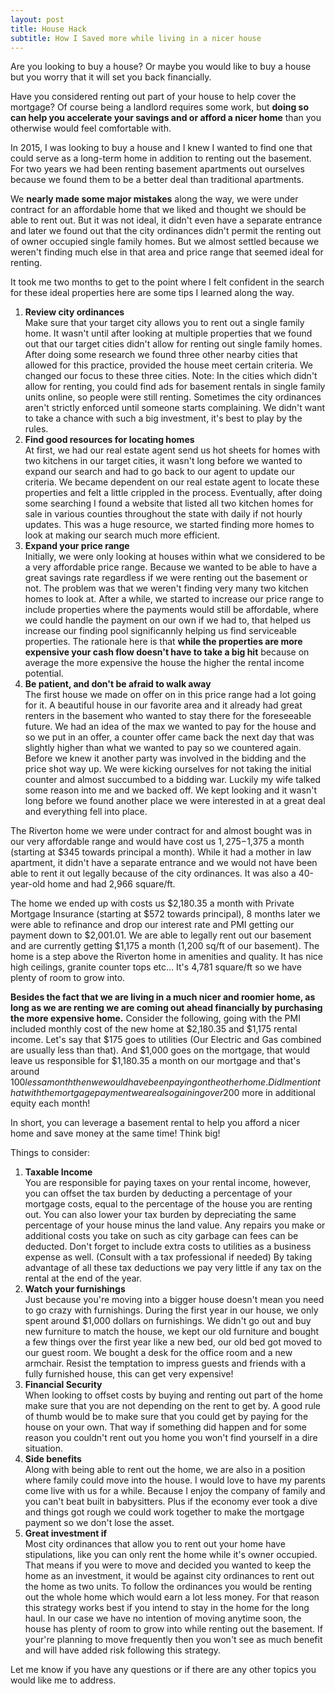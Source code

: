 ```yaml
---
layout: post
title: House Hack
subtitle: How I Saved more while living in a nicer house
---
```


Are you looking to buy a house?  Or maybe you would like to buy a house but you worry that it will set you back financially.

Have you considered renting out part of your house to help cover the mortgage?  Of course being a landlord requires some work, but **doing so can help you accelerate your savings and or afford a nicer home** than you otherwise would feel comfortable with.

In 2015, I was looking to buy a house and I knew I wanted to find one that could serve as a long-term home in addition to renting out the basement.  For two years we had been renting basement apartments out ourselves because we found them to be a better deal than traditional apartments.

We **nearly made some major mistakes** along the way, we were under contract for an affordable home that we liked and thought we should be able to rent out.  But it was not ideal, it didn't even have a separate entrance and later we found out that the city ordinances didn't permit the renting out of owner occupied single family homes.  But we almost settled because we weren't finding much else in that area and price range that seemed ideal for renting.

It took me two months to get to the point where I felt confident in the search for these ideal properties here are some tips I learned along the way.

1.  **Review city ordinances**  
Make sure that your target city allows you to rent out a single family home.  It wasn't until after looking at multiple properties that we found out that our target cities didn't allow for renting out single family homes.  After doing some research we found three other nearby cities that allowed for this practice, provided the house meet certain criteria.  We changed our focus to these three cities.  Note: In the cities which didn't allow for renting, you could find ads for basement rentals in single family units online, so people were still renting.  Sometimes the city ordinances aren't strictly enforced until someone starts complaining.  We didn't want to take a chance with such a big investment, it's best to play by the rules.
2.  **Find good resources for locating homes**  
At first, we had our real estate agent send us hot sheets for homes with two kitchens in our target cities, it wasn't long before we wanted to expand our search and had to go back to our agent to update our criteria.  We became dependent on our real estate agent to locate these properties and felt a little crippled in the process.  Eventually, after doing some searching I found a website that listed all two kitchen homes for sale in various counties throughout the state with daily if not hourly updates.  This was a huge resource, we started finding more homes to look at making our search much more efficient.
3.  **Expand your price range**  
Initially, we were only looking at houses within what we considered to be a very affordable price range.  Because we wanted to be able to have a great savings rate regardless if we were renting out the basement or not.  The problem was that we weren't finding very many two kitchen homes to look at.  After a while, we started to increase our price range to include properties where the payments would still be affordable, where we could handle the payment on our own if we had to, that helped us increase our finding pool significannly helping us find serviceable properties.  The rationale here is that **while the properties are more expensive your cash flow doesn't have to take a big hit** because on average the more expensive the house the higher the rental income potential.
4.  **Be patient, and don't be afraid to walk away**  
The first house we made on offer on in this price range had a lot going for it.  A beautiful house in our favorite area and it already had great renters in the basement who wanted to stay there for the foreseeable future.  We had an idea of the max we wanted to pay for the house and so we put in an offer, a counter offer came back the next day that was slightly higher than what we wanted to pay so we countered again.  Before we knew it another party was involved in the bidding and the price shot way up.  We were kicking ourselves for not taking the initial counter and almost succumbed to a bidding war.  Luckily my wife talked some reason into me and we backed off.  We kept looking and it wasn't long before we found another place we were interested in at a great deal and everything fell into place.

The Riverton home we were under contract for and almost bought was in our very affordable range and would have cost us $1,275-$1,375 a month (starting at $345 towards principal a month).  While it had a mother in law apartment, it didn't have a separate entrance and we would not have been able to rent it out legally because of the city ordinances.  It was also a 40-year-old home and had 2,966 square/ft.

The home we ended up with costs us $2,180.35 a month with Private Mortgage Insurance  (starting at $572 towards principal), 8 months later we were able to refinance and drop our interest rate and PMI getting our payment down to $2,001.01.  We are able to legally rent out our basement and are currently getting $1,175 a month (1,200 sq/ft of our basement).  The home is a step above the Riverton home in amenities and quality.  It has nice high ceilings, granite counter tops etc...  It's 4,781 square/ft so we have plenty of room to grow into.  

**Besides the fact that we are living in a much nicer and roomier home, as long as we are renting we are coming out ahead financially by purchasing the more expensive home.**  Consider the following, going with the PMI included monthly cost of the new home at $2,180.35 and $1,175 rental income.  Let's say that $175 goes to utilities (Our Electric and Gas combined are usually less than that). And $1,000 goes on the mortgage, that would leave us responsible for $1,180.35 a month on our mortgage and that's around $100 less a month then we would have been paying on the other home.  Did I mention that with the mortgage payment we are also gaining over 200$ more in additional equity each month!

In short, you can leverage a basement rental to help you afford a nicer home and save money at the same time!  Think big!

Things to consider:  

1.  **Taxable Income**  
You are responsible for paying taxes on your rental income, however, you can offset the tax burden by deducting a percentage of your mortgage costs, equal to the percentage of the house you are renting out.  You can also lower your tax burden by depreciating the same percentage of your house minus the land value.
Any repairs you make or additional costs you take on such as city garbage can fees can be deducted.  Don't forget to include extra costs to utilities as a business expense as well.
(Consult with a tax professional if needed)  By taking advantage of all these tax deductions we pay very little if any tax on the rental at the end of the year.
2.  **Watch your furnishings**  
Just because you're moving into a bigger house doesn't mean you need to go crazy with furnishings.  During the first year in our house, we only spent around $1,000 dollars on furnishings.  We didn't go out and buy new furniture to match the house, we kept our old furniture and bought a few things over the first year like a new bed, our old bed got moved to our guest room.  We bought a desk for the office room and a new armchair.  Resist the temptation to impress guests and friends with a fully furnished house, this can get very expensive!
3.  **Financial Security**  
When looking to offset costs by buying and renting out part of the home make sure that you are not depending on the rent to get by.  A good rule of thumb would be to make sure that you could get by paying for the house on your own.  That way if something did happen and for some reason you couldn't rent out you home you won't find yourself in a dire situation.
4.  **Side benefits**  
Along with being able to rent out the home, we are also in a position where family could move into the house.  I would love to have my parents come live with us for a while.  Because I enjoy the company of family and you can't beat built in babysitters.  Plus if the economy ever took a dive and things got rough we could work together to make the mortgage payment so we don't lose the asset.
5.  **Great investment if**  
Most city ordinances that allow you to rent out your home have stipulations, like you can only rent the home while it's owner occupied.  That means if you were to move and decided you wanted to keep the home as an investment, it would be against city ordinances to rent out the home as two units.  To follow the ordinances you would be renting out the whole home which would earn a lot less money.  For that reason this strategy works best if you intend to stay in the home for the long haul.  In our case we have no intention of moving anytime soon, the house has plenty of room to grow into while renting out the basement.  If your're planning to move frequently then you won't see as much benefit and will have added risk following this strategy.


Let me know if you have any questions or if there are any other topics you would like me to address.







